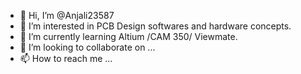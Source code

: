 - 👋 Hi, I’m @Anjali23587
- 👀 I’m interested in PCB Design softwares and hardware concepts.
- 🌱 I’m currently learning Altium /CAM 350/ Viewmate.
- 💞️ I’m looking to collaborate on ...
- 📫 How to reach me ...

<!---
Anjali23587/Anjali23587 is a ✨ special ✨ repository because its `README.md` (this file) appears on your GitHub profile.
You can click the Preview link to take a look at your changes.
--->
